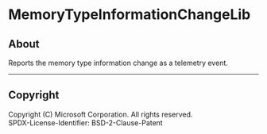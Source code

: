 # MemoryTypeInformationChangeLib

## About

Reports the memory type information change as a telemetry event.

---

## Copyright

Copyright (C) Microsoft Corporation. All rights reserved.  
SPDX-License-Identifier: BSD-2-Clause-Patent
